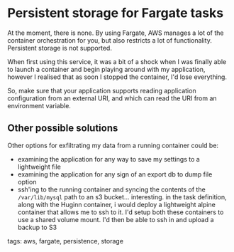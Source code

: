 # Persistent storage for Fargate tasks

At the moment, there is none. By using Fargate, AWS manages a lot of the
container orchestration for you, but also restricts a lot of functionality.
Persistent storage is not supported.

When first using this service, it was a bit of a shock when I was finally able
to launch a container and begin playing around with my application, however I
realised that as soon I stopped the container, I'd lose everything.

So, make sure that your application supports reading application configuration from
an external URI, and which can read the URI from an environment variable.

## Other possible solutions

Other options for exfiltrating my data from a running container could be:
- examining the application for any way to save my settings to a lightweight file
- examining the application for any sign of an export db to dump file option
- ssh'ing to the running container and syncing the contents of the
`/var/lib/mysql` path to an s3 bucket... interesting. in the task definition,
along with the Huginn container, i would deploy a lightweight alpine container
that allows me to ssh to it. I'd setup both these containers to use a shared
volume mount. I'd then be able to ssh in and upload a backup to S3

tags: aws, fargate, persistence, storage